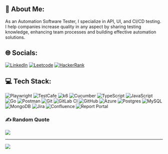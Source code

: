 ## 💫 About Me:

As an Automation Software Tester, I specialize in API, UI, and CI/CD testing. I help companies increase quality in any aspect by sharing testing knowledge, enhancing team processes and  building effective automation solutions.

## 🌐 Socials:

[![LinkedIn](https://img.shields.io/badge/LinkedIn-%230077B5.svg?logo=linkedin&logoColor=white)](https://linkedin.com/in/https://www.linkedin.com/in/quang-to-van-26071/) [![Leetcode]( https://img.shields.io/badge/-LeetCode-FFA116?style=&logo=LeetCode&logoColor=black)](https://leetcode.com/u/tvquangcs/) [![HackerRank](https://img.shields.io/badge/-Hackerrank-2EC866?style=&logo=HackerRank&logoColor=white)](https://www.hackerrank.com/profile/tvquangcs)

## 💻 Tech Stack:

![Playwright](https://img.shields.io/badge/Playwright-45ba4b?style=for-the-badge&logo=Playwright&logoColor=white) ![TestCafe](https://img.shields.io/badge/-TestCafe-00BFFF?style=for-the-badge&logo=testcafe&logoColor=black) ![k6](https://img.shields.io/badge/k6-00BFFF?style=for-the-badge&logo=k6) ![Cucumber](https://img.shields.io/badge/Cucumber-00BFFF?style=for-the-badge&logo=cucumber) ![TypeScript](https://img.shields.io/badge/typescript-%23007ACC.svg?style=for-the-badge&logo=typescript&logoColor=white) ![JavaScript](https://img.shields.io/badge/-JavaScript-yellow?style=for-the-badge&logo=javascript&logoColor=black) ![Go](https://img.shields.io/badge/go-%2300ADD8.svg?style=for-the-badge&logo=go&logoColor=white) ![Postman](https://img.shields.io/badge/Postman-FF6C37?style=for-the-badge&logo=postman&logoColor=white) ![Git](https://img.shields.io/badge/git-%23F05033.svg?style=for-the-badge&logo=git&logoColor=white) ![GitLab CI](https://img.shields.io/badge/GitLab-330F63?style=for-the-badge&logo=gitlab&logoColor=white) ![GitHub](https://img.shields.io/badge/-GitHub-yellow?style=for-the-badge&logo=github)  ![Azure](https://img.shields.io/badge/azure-%230072C6.svg?style=for-the-badge&logo=microsoftazure&logoColor=white) ![Postgres](https://img.shields.io/badge/postgres-%23316192.svg?style=for-the-badge&logo=postgresql&logoColor=white) ![MySQL](https://img.shields.io/badge/mysql-4479A1.svg?style=for-the-badge&logo=mysql&logoColor=white) ![MongoDB](https://img.shields.io/badge/MongoDB-%234ea94b.svg?style=for-the-badge&logo=mongodb&logoColor=white)  ![Jira](https://img.shields.io/badge/jira-%230A0FFF.svg?style=for-the-badge&logo=jira&logoColor=white) ![Confluence](https://img.shields.io/badge/confluence-%23172BF4.svg?style=for-the-badge&logo=confluence&logoColor=white) ![Report Portal](https://img.shields.io/badge/Report_Portal-00BFFF?style=for-the-badge&logo=reportportal&logoColor=white)


### ✍️ Random Quote

![](https://quotes-github-readme.vercel.app/api?type=horizontal&theme=radical)

---

[![](https://visitcount.itsvg.in/api?id=QuangTo&icon=0&color=0)](https://visitcount.itsvg.in)

<!-- Proudly created with GPRM ( https://gprm.itsvg.in ) -->
